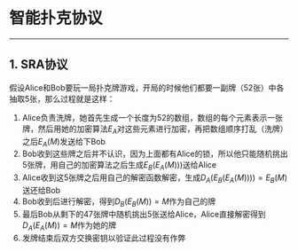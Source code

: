 # 智能扑克协议

----
## 1. SRA协议
假设Alice和Bob要玩一局扑克牌游戏，开局的时候他们都要一副牌（52张）中各抽取5张，那么过程就是这样：
1. Alice负责洗牌，她首先生成一个长度为52的数组，数组的每个元素表示一张牌，然后用她的加密算法$E_A$对这些元素进行加密，再把数组顺序打乱（洗牌）之后$E_A(M)$发送给下Bob
2. Bob收到这些牌之后并不认识，因为上面都有Alice的锁，所以他只能随机挑出5张牌，用自己的加密算法之后生成$E_B(E_A(M)))$送给Alice
3. Alice收到这5张牌之后用自己的解密函数解密，生成$D_A(E_B(E_A(M))))=E_B(M)$送还给Bob
4. Bob收到后进行解密，得到$D_B(E_B(M))=M$作为自己的牌
5. 最后Bob从剩下的47张牌中随机挑出5张送给Alice，Alice直接解密得到$D_A(E_A(M))=M$作为她的牌
6. 发牌结束后双方交换密钥以验证此过程没有作弊 
